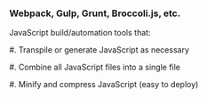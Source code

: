 ### Webpack, Gulp, Grunt, Broccoli.js, etc.

JavaScript build/automation tools that:

  #. Transpile or generate JavaScript as necessary

  #. Combine all JavaScript files into a single file

  #. Minify and compress JavaScript (easy to deploy)
